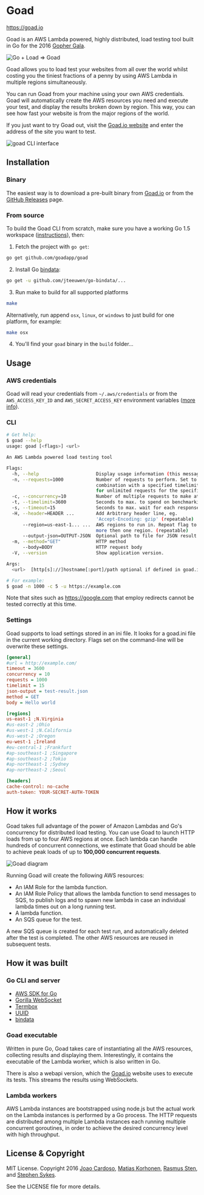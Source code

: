 # Goad

<https://goad.io>

Goad is an AWS Lambda powered, highly distributed,
load testing tool built in Go for the 2016 [Gopher Gala][].

![Go + Load ⇒ Goad](https://goad.io/assets/go-plus-load.png)

Goad allows you to load test your websites from all over the world whilst costing you the tiniest fractions of a penny by using AWS Lambda in multiple regions simultaneously.

You can run Goad from your machine using your own AWS credentials. Goad will automatically create the AWS resources you need and execute your test, and display the results broken down by region. This way, you can see how fast your website is from the major regions of the world.

If you just want to try Goad out, visit the [Goad.io website](https://goad.io) and enter the address of the site you want to test.

![goad CLI interface](https://goad.io/assets/cli.gif)

## Installation

### Binary

The easiest way is to download a pre-built binary from [Goad.io] or from the [GitHub Releases][] page.

### From source

To build the Goad CLI from scratch, make sure you have a working Go 1.5 workspace ([instructions](https://golang.org/doc/install)), then:


1. Fetch the project with `go get`:

  ```sh
  go get github.com/goadapp/goad
  ```

2. Install Go [bindata][]:

  ```sh
  go get -u github.com/jteeuwen/go-bindata/...
  ```

3. Run make to build for all supported platforms

  ```sh
  make
  ```

  Alternatively, run append `osx`, `linux`, or `windows` to just build for one platform, for example:

  ```sh
  make osx
  ```

4. You'll find your `goad` binary in the `build` folder…

## Usage

### AWS credentials

Goad will read your credentials from `~/.aws/credentials` or from the `AWS_ACCESS_KEY_ID` and `AWS_SECRET_ACCESS_KEY` environment variables ([more info](http://blogs.aws.amazon.com/security/post/Tx3D6U6WSFGOK2H/A-New-and-Standardized-Way-to-Manage-Credentials-in-the-AWS-SDKs)).

### CLI

```sh
# Get help:
$ goad --help
usage: goad [<flags>] <url>

An AWS Lambda powered load testing tool

Flags:
  -h, --help                     Display usage information (this message)
  -n, --requests=1000            Number of requests to perform. Set to 0 in
                                 combination with a specified timelimit allows
                                 for unlimited requests for the specified time.
  -c, --concurrency=10           Number of multiple requests to make at a time
  -t, --timelimit=3600           Seconds to max. to spend on benchmarking
  -s, --timeout=15               Seconds to max. wait for each response
  -H, --header=HEADER ...        Add Arbitrary header line, eg.
                                 'Accept-Encoding: gzip' (repeatable)
      --region=us-east-1... ...  AWS regions to run in. Repeat flag to run in
                                 more then one region. (repeatable)
      --output-json=OUTPUT-JSON  Optional path to file for JSON result storage
  -m, --method="GET"             HTTP method
      --body=BODY                HTTP request body
  -V, --version                  Show application version.

Args:
  <url>  [http[s]://]hostname[:port]/path optional if defined in goad.ini

# For example:
$ goad -n 1000 -c 5 -u https://example.com
```

Note that sites such as https://google.com that employ redirects cannot be tested correctly at this time.

### Settings

Goad supports to load settings stored in an ini file. It looks
for a goad.ini file in the current working directory. Flags set on the command-line will
be overwrite these settings.

```ini
[general]
#url = http://example.com/
timeout = 3600
concurrency = 10
requests = 1000
timelimit = 15
json-output = test-result.json
method = GET
body = Hello world

[regions]
us-east-1 ;N.Virginia
#us-east-2 ;Ohio
#us-west-1 ;N.California
#us-west-2 ;Oregon
eu-west-1 ;Ireland
#eu-central-1 ;Frankfurt
#ap-southeast-1 ;Singapore
#ap-southeast-2 ;Tokio
#ap-northeast-1 ;Sydney
#ap-northeast-2 ;Seoul

[headers]
cache-control: no-cache
auth-token: YOUR-SECRET-AUTH-TOKEN
```

## How it works

Goad takes full advantage of the power of Amazon Lambdas and Go's concurrency for distributed load testing. You can use Goad to launch HTTP loads from up to four AWS regions at once. Each lambda can handle hundreds of concurrent connections, we estimate that Goad should be able to achieve peak loads of up to **100,000 concurrent requests**.

![Goad diagram](https://goad.io/assets/diagram.svg)

Running Goad will create the following AWS resources:

- An IAM Role for the lambda function.
- An IAM Role Policy that allows the lambda function to send messages to SQS, to publish logs and to spawn new lambda in case an individual lambda times out on a long running test.
- A lambda function.
- An SQS queue for the test.

A new SQS queue is created for each test run, and automatically deleted after the test is completed. The other AWS resources are reused in subsequent tests.

## How it was built

### Go CLI and server

* [AWS SDK for Go][]
* [Gorilla WebSocket][]
* [Termbox][]
* [UUID][]
* [bindata][]

### Goad executable

Written in pure Go, Goad takes care of instantiating all the AWS resources, collecting results and displaying them. Interestingly, it contains the executable of the Lambda worker, which is also written in Go.

There is also a webapi version, which the [Goad.io] website uses to execute its tests. This streams the results using WebSockets.

### Lambda workers

AWS Lambda instances are bootstrapped using node.js but the actual work on the Lambda instances is performed by a Go process. The HTTP
requests are distributed among multiple Lambda instances each running multiple concurrent goroutines, in order to achieve the desired
concurrency level with high throughput.

## License & Copyright

MIT License. Copyright 2016 [Joao Cardoso][], [Matias Korhonen][], [Rasmus Sten][], and [Stephen Sykes][].

See the LICENSE file for more details.

[Goad.io]: https://goad.io
[GitHub Releases]: https://github.com/gophergala2016/goad/releases

[AWS SDK for Go]: http://aws.amazon.com/sdk-for-go/
[Gorilla WebSocket]: https://github.com/gorilla/websocket
[Termbox]: https://github.com/nsf/termbox-go
[UUID]: https://github.com/satori/go.uuid
[bindata]: https://github.com/jteeuwen/go-bindata
[toml]: https://github.com/toml-lang/toml

[Gopher Gala]: http://gophergala.com/
[Joao Cardoso]: https://twitter.com/jcxplorer
[Matias Korhonen]: https://twitter.com/matiaskorhonen
[Rasmus Sten]: https://twitter.com/pajp
[Stephen Sykes]: https://twitter.com/sdsykes

